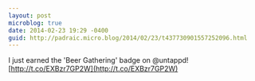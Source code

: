 ```yaml
---
layout: post
microblog: true
date: 2014-02-23 19:29 -0400
guid: http://padraic.micro.blog/2014/02/23/t437730901557252096.html
---
```

I just earned the 'Beer Gathering' badge on @untappd! [http://t.co/EXBzr7GP2W](http://t.co/EXBzr7GP2W)
